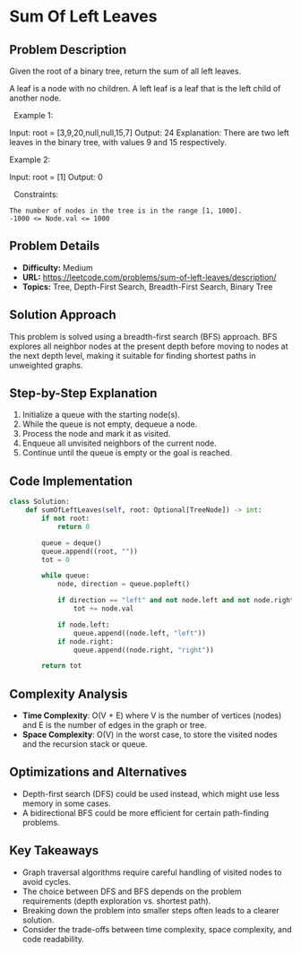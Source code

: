 # Sum Of Left Leaves

## Problem Description

Given the root of a binary tree, return the sum of all left leaves.

A leaf is a node with no children. A left leaf is a leaf that is the left child of another node.

 
Example 1:


Input: root = [3,9,20,null,null,15,7]
Output: 24
Explanation: There are two left leaves in the binary tree, with values 9 and 15 respectively.


Example 2:


Input: root = [1]
Output: 0


 
Constraints:


	The number of nodes in the tree is in the range [1, 1000].
	-1000 <= Node.val <= 1000

## Problem Details

- **Difficulty:** Medium
- **URL:** https://leetcode.com/problems/sum-of-left-leaves/description/
- **Topics:** Tree, Depth-First Search, Breadth-First Search, Binary Tree

## Solution Approach

This problem is solved using a breadth-first search (BFS) approach. BFS explores all neighbor nodes at the present depth before moving to nodes at the next depth level, making it suitable for finding shortest paths in unweighted graphs.

## Step-by-Step Explanation

1. Initialize a queue with the starting node(s).
2. While the queue is not empty, dequeue a node.
3. Process the node and mark it as visited.
4. Enqueue all unvisited neighbors of the current node.
5. Continue until the queue is empty or the goal is reached.

## Code Implementation

```python
class Solution:
    def sumOfLeftLeaves(self, root: Optional[TreeNode]) -> int:
        if not root:
            return 0

        queue = deque()
        queue.append((root, "")) 
        tot = 0

        while queue:
            node, direction = queue.popleft()

            if direction == "left" and not node.left and not node.right:
                tot += node.val

            if node.left:
                queue.append((node.left, "left"))
            if node.right:
                queue.append((node.right, "right"))

        return tot
```

## Complexity Analysis

- **Time Complexity**: O(V + E) where V is the number of vertices (nodes) and E is the number of edges in the graph or tree.
- **Space Complexity**: O(V) in the worst case, to store the visited nodes and the recursion stack or queue.

## Optimizations and Alternatives

- Depth-first search (DFS) could be used instead, which might use less memory in some cases.
- A bidirectional BFS could be more efficient for certain path-finding problems.


## Key Takeaways

- Graph traversal algorithms require careful handling of visited nodes to avoid cycles.
- The choice between DFS and BFS depends on the problem requirements (depth exploration vs. shortest path).
- Breaking down the problem into smaller steps often leads to a clearer solution.
- Consider the trade-offs between time complexity, space complexity, and code readability.

